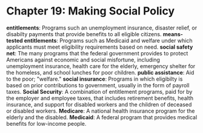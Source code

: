 # Chapter 19: Making Social Policy

**entitlements**: Programs such an unemployment insurance, disaster relief, or disabilty payments that provide benefits to all eligible citizens.
**means-tested entitlements**: Programs such as Medicaid and welfare under which applicants must meet eligibility requirements based on need.
**social safety net**: The many programs that the federal government provides to protect Americans against economic and social misfortune, including unemployment insurance, health care for the elderly, emergency shelter for the homeless, and school lunches for poor children.
**public assistance**: Aid to the poor; "welfare."
**social insurance**: Programs in which eligibilty is based on prior contributions to government, usually in the form of payroll taxes.
**Social Security**: A combination of entitlement programs, paid for by the employer and employee taxes, that includes retirement benefits, health insurance, and support for disabled workers and the children of deceased or disabled workers.
**Medicare**: A national health insurance program for the elderly and the disabled.
**Medicaid**: A federal program that provides medical benefits for low-income people.